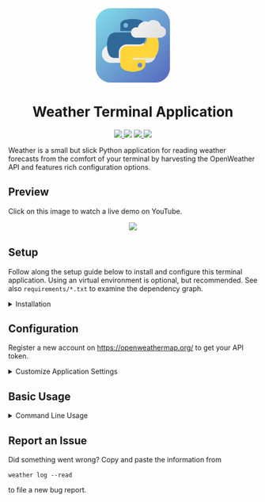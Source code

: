 <p align="center">
  <a title="Project Logo">
    <img height="150" style="margin-top:15px" src="https://raw.githubusercontent.com/hentai-chan/weather/master/weather.svg">
  </a>
</p>

<h1 align="center">Weather Terminal Application</h1>

<p align="center">
    <a href="https://github.com/hentai-chan/weather" title="Release Version">
        <img src="https://img.shields.io/badge/Release-2.0.0%20-blue">
    </a>
    <a title="Supported Python Versions">
        <img src="https://img.shields.io/badge/Python-3.8%20-blue">
    </a>
    <a href="https://www.gnu.org/licenses/gpl-3.0.en.html" title="License Information" target="_blank" rel="noopener noreferrer">
        <img src="https://img.shields.io/badge/License-GPLv3-blue.svg">
    </a>
    <a href="https://archive.softwareheritage.org/browse/origin/?origin_url=https://github.com/hentai-chan/weather" title="Software Heritage Archive" target="_blank" rel="noopener noreferrer">
        <img src="https://archive.softwareheritage.org/badge/origin/https://github.com/hentai-chan/weather.git/">
    </a>
</p>

Weather is a small but slick Python application for reading weather forecasts
from the comfort of your terminal by harvesting the OpenWeather API and features
rich configuration options.

## Preview

Click on this image to watch a live demo on YouTube.

<p align="center">
  <a title="Project Logo" href="https://www.youtube.com/watch?v=JsCma_2iiMk">
    <img height="400" src="https://img.youtube.com/vi/JsCma_2iiMk/0.jpg">
  </a>
</p>

## Setup

Follow along the setup guide below to install and configure this terminal
application. Using an virtual environment is optional, but recommended. See also
`requirements/*.txt` to examine the dependency graph.

<details>
<summary>Installation</summary>

[pipx](https://pypa.github.io/pipx/) is the recommended way to install
Python applications in an isolated environment:

```cli
pipx install git+https://github.com/hentai-chan/weather.git
```

Fire up a debug build in `./venv`:

```cli
git clone https://github.com/hentai-chan/weather.git
cd weather/
python -m venv venv/
source venv/bin/activate
pip install -e .
```

</details>

## Configuration

Register a new account on <https://openweathermap.org/> to get your API token.

<details>
<summary>Customize Application Settings</summary>

**Mandatory:** Enter token:

```cli
weather config --token <token>
```

**Optional:** Set your default unit system (either `si` or `imperial`):

```cli
weather config --unit-system <system>
```

**Optional:** Set your default location as toponym (e.g. `Rome` or `New York, USA`):

```cli
weather config --location <toponym>
```

**Optional:** Review your submissions:

```cli
weather config --list
```

**Optional:** Discard all settings:

```cli
weather config --reset
```

</details>

## Basic Usage

<details>
<summary>Command Line Usage</summary>

Get today's verbose weather forecast using default settings:

```cli
weather --verbose report
```

Get today's weather forecast for `New York, USA` in imperial units:

```cli
weather report --location="New York, USA" --unit-system=imperial
```

Store today's weather report.

```cli
weather report --save
```

Get tomorrow's weather forecast for 12PM:

```cli
weather report --mode tomorrow --hour 12
```

View the help page for this command:

```cli
weather report --help
```

</details>

## Report an Issue

Did something went wrong? Copy and paste the information from

```cli
weather log --read
```

to file a new bug report.
